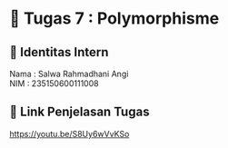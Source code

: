 # 📁 Tugas 7 : Polymorphisme

## 👤 Identitas Intern
Nama : Salwa Rahmadhani Angi             
NIM  : 235150600111008

## 🔗 Link Penjelasan Tugas

https://youtu.be/S8Uy6wVvKSo
